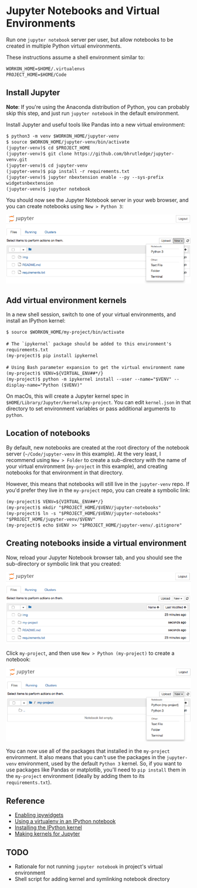 # Jupyter Notebooks and Virtual Environments

Run one `jupyter notebook` server per user, but allow notebooks to be created in multiple Python virtual environments.

These instructions assume a shell environment similar to:

```text
WORKON_HOME=$HOME/.virtualenvs
PROJECT_HOME=$HOME/Code
```

## Install Jupyter

**Note**: If you're using the Anaconda distribution of Python, you can probably skip this step, and just run `jupyter notebook` in the default environment.

Install Jupyter and useful tools like Pandas into a new virtual environment: 

```text
$ python3 -m venv $WORKON_HOME/jupyter-venv
$ source $WORKON_HOME/jupyter-venv/bin/activate
(jupyter-venv)$ cd $PROJECT_HOME
(jupyter-venv)$ git clone https://github.com/bhrutledge/jupyter-venv.git
(jupyter-venv)$ cd jupyter-venv
(jupyter-venv)$ pip install -r requirements.txt
(jupyter-venv)$ jupyter nbextension enable --py --sys-prefix widgetsnbextension
(jupyter-venv)$ jupyter notebook
```

You should now see the Jupyter Notebook server in your web browser, and you can create notebooks using `New > Python 3`:

![After install](img/nb-install.png)


## Add virtual environment kernels

In a new shell session, switch to one of your virtual environments, and install an IPython kernel:

```text
$ source $WORKON_HOME/my-project/bin/activate

# The `ipykernel` package should be added to this environment's requirements.txt
(my-project)$ pip install ipykernel

# Using Bash parameter expansion to get the virtual environment name
(my-project)$ VENV=${VIRTUAL_ENV##*/}
(my-project)$ python -m ipykernel install --user --name="$VENV" --display-name="Python ($VENV)"
```

On macOs, this will create a Jupyter kernel spec in `$HOME/Library/Jupyter/kernels/my-project`. You can edit `kernel.json` in that directory to set environment variables or pass additional arguments to `python`.


## Location of notebooks

By default, new notebooks are created at the root directory of the notebook server (`~/Code/jupyter-venv` in this example). At the very least, I recommend using `New > Folder` to create a sub-directory with the name of your virtual environment (`my-project` in this example), and creating notebooks for that environment in that directory.

However, this means that notebooks will still live in the `jupyter-venv` repo. If you'd prefer they live in the `my-project` repo, you can create a symbolic link:

```text
(my-project)$ VENV=${VIRTUAL_ENV##*/}
(my-project)$ mkdir "$PROJECT_HOME/$VENV/jupyter-notebooks"
(my-project)$ ln -s "$PROJECT_HOME/$VENV/jupyter-notebooks" "$PROJECT_HOME/jupyter-venv/$VENV"
(my-project)$ echo $VENV >> "$PROJECT_HOME/jupyter-venv/.gitignore"
```


## Creating notebooks inside a virtual environment

Now, reload your Jupyter Notebook browser tab, and you should see the sub-directory or symbolic link that you created:

![Project sub-directory](img/nb-my-project-dir.png)

Click `my-project`, and then use `New > Python (my-project)` to create a notebook:

![Project kernel](img/nb-my-project-kernel.png)

You can now use all of the packages that installed in the `my-project` environment. It also means that you can't use the packages in the `jupyter-venv` environment, used by the default `Python 3` kernel. So, if you want to use packages like Pandas or matplotlib, you'll need to `pip install` them in the `my-project` environment (ideally by adding them to its `requirements.txt`).

## Reference

* [Enabling ipywidgets](https://ipywidgets.readthedocs.io/en/stable/user_install.html)
* [Using a virtualenv in an IPython notebook](http://help.pythonanywhere.com/pages/IPythonNotebookVirtualenvs)
* [Installing the IPython kernel](https://ipython.readthedocs.io/en/latest/install/kernel_install.html)
* [Making kernels for Jupyter](https://jupyter-client.readthedocs.io/en/latest/kernels.html)


## TODO

- Rationale for not running `jupyter notebook` in project's virtual environment
- Shell script for adding kernel and symlinking notebook directory
